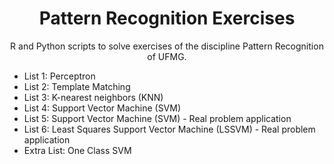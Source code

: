 <h1 align="center">
     Pattern Recognition Exercises</a>
</h1>
<p align="center"> R and Python scripts to solve exercises of the discipline Pattern Recognition of UFMG. </p>

- List 1: Perceptron
- List 2: Template Matching
- List 3: K-nearest neighbors (KNN)
- List 4: Support Vector Machine (SVM) 
- List 5: Support Vector Machine (SVM) - Real problem application
- List 6: Least Squares Support Vector Machine (LSSVM) - Real problem application
- Extra List: One Class SVM

